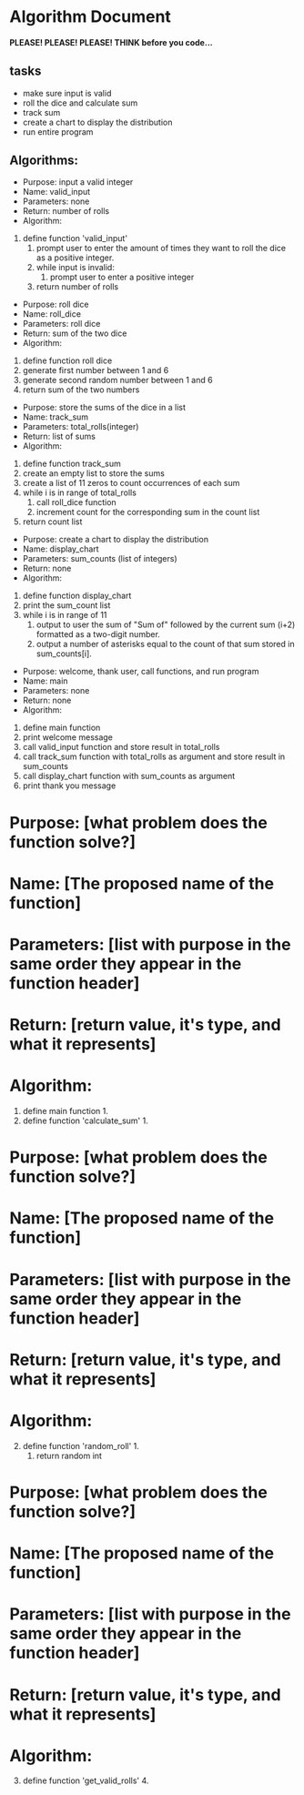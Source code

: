 # Algorithm Document
#### PLEASE! PLEASE! PLEASE! THINK before you code...

## tasks
- make sure input is valid
- roll the dice and calculate sum
- track sum
- create a chart to display the distribution
- run entire program

## Algorithms:
- Purpose:  input a valid integer 
- Name: valid_input
- Parameters: none 
- Return: number of rolls
- Algorithm:
1. define function 'valid_input'
   1. prompt user to enter the amount of times they want to roll the dice as a positive integer.
   2. while input is invalid:
      1. prompt user to enter a positive integer
   3. return number of rolls


-  Purpose: roll dice 
- Name: roll_dice
-  Parameters: roll dice 
-  Return: sum of the two dice
-  Algorithm:
1. define function roll dice
2. generate first number between 1 and 6
3. generate second random number between 1 and 6
4. return sum of the two numbers


-  Purpose:  store the sums of the dice in a list 
- Name: track_sum
-  Parameters: total_rolls(integer)
-  Return: list of sums
-  Algorithm:
1. define function track_sum
2. create an empty list to store the sums
3. create a list of 11 zeros to count occurrences of each sum
4. while i is in range of total_rolls
   1. call roll_dice function
   2. increment count for the corresponding sum in the count list
5. return count list

- Purpose: create a chart to display the distribution
- Name: display_chart
- Parameters: sum_counts (list of integers)
- Return: none
- Algorithm:
1. define function display_chart
2. print the sum_count list
3. while i is in range of 11
   1. output to user the sum of "Sum of" followed by the current sum (i+2) formatted as a two-digit number.
   2. output a number of asterisks equal to the count of that sum stored in sum_counts[i].

- Purpose: welcome, thank user, call functions, and run program
- Name: main
- Parameters: none
- Return: none
- Algorithm:
1. define main function
2. print welcome message
3. call valid_input function and store result in total_rolls
4. call track_sum function with total_rolls as argument and store result in sum_counts
5. call display_chart function with sum_counts as argument
6. print thank you message



































# Purpose:  [what problem does the function solve?]
# Name: [The proposed name of the function]
# Parameters: [list with purpose in the same order they appear in the function header]
# Return: [return value, it's type, and what it represents]
# Algorithm:
1. define main function
   1. 
2. define function 'calculate_sum'
   1. 
# Purpose:  [what problem does the function solve?]
# Name: [The proposed name of the function]
# Parameters: [list with purpose in the same order they appear in the function header]
# Return: [return value, it's type, and what it represents]
# Algorithm:
2. define function 'random_roll'
   1. 
   1. return random int
# Purpose:  [what problem does the function solve?]
# Name: [The proposed name of the function]
# Parameters: [list with purpose in the same order they appear in the function header]
# Return: [return value, it's type, and what it represents]
# Algorithm:
3. define function 'get_valid_rolls'
   4. 
